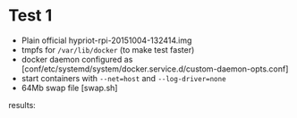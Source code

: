 # Test 1

 - Plain official hypriot-rpi-20151004-132414.img
 - tmpfs for `/var/lib/docker` (to make test faster)
 - docker daemon configured as [conf/etc/systemd/system/docker.service.d/custom-daemon-opts.conf]
 - start containers with `--net=host` and `--log-driver=none`
 - 64Mb swap file [swap.sh]
  
results:  
